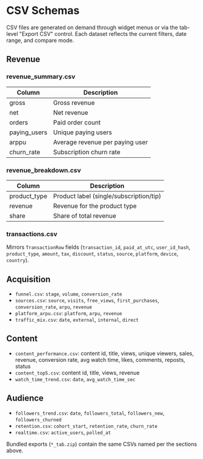 # CSV Schemas

CSV files are generated on demand through widget menus or via the tab-level "Export CSV" control. Each dataset reflects the current filters, date range, and compare mode.

## Revenue

### revenue_summary.csv
| Column | Description |
| ------ | ----------- |
| gross | Gross revenue |
| net | Net revenue |
| orders | Paid order count |
| paying_users | Unique paying users |
| arppu | Average revenue per paying user |
| churn_rate | Subscription churn rate |

### revenue_breakdown.csv
| Column | Description |
| ------ | ----------- |
| product_type | Product label (single/subscription/tip) |
| revenue | Revenue for the product type |
| share | Share of total revenue |

### transactions.csv
Mirrors `TransactionRow` fields (`transaction_id`, `paid_at_utc`, `user_id_hash`, `product_type`, `amount`, `tax`, `discount`, `status`, `source`, `platform`, `device`, `country`).

## Acquisition

- `funnel.csv`: `stage`, `volume`, `conversion_rate`
- `sources.csv`: `source`, `visits`, `free_views`, `first_purchases`, `conversion_rate`, `arpu`, `revenue`
- `platform_arpu.csv`: `platform`, `arpu`, `revenue`
- `traffic_mix.csv`: `date`, `external`, `internal`, `direct`

## Content

- `content_performance.csv`: content id, title, views, unique viewers, sales, revenue, conversion rate, avg watch time, likes, comments, reposts, status
- `content_top5.csv`: content id, title, views, revenue
- `watch_time_trend.csv`: `date`, `avg_watch_time_sec`

## Audience

- `followers_trend.csv`: `date`, `followers_total`, `followers_new`, `followers_churned`
- `retention.csv`: `cohort_start`, `retention_rate`, `churn_rate`
- `realtime.csv`: `active_users`, `polled_at`

Bundled exports (`*_tab.zip`) contain the same CSVs named per the sections above.

